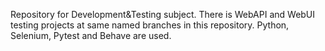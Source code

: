 Repository for Development&Testing subject. 
There is WebAPI and WebUI testing projects at same named branches in this repository.
Python, Selenium, Pytest and Behave are used.
